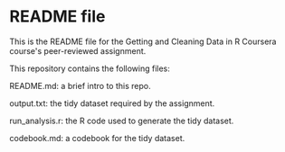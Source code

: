 # README file 
This is the README file for the Getting and Cleaning Data in R Coursera course's peer-reviewed assignment.

This repository contains the following files:

README.md: a brief intro to this repo.

output.txt: the tidy dataset required by the assignment.

run_analysis.r: the R code used to generate the tidy dataset.

codebook.md: a codebook for the tidy dataset.
